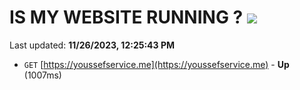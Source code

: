 # IS MY WEBSITE RUNNING ? [![](https://img.shields.io/static/v1?label=Sponsor&message=%E2%9D%A4&logo=GitHub&color=%23fe8e86)](https://github.com/sponsors/<username>)

Last updated: **11/26/2023, 12:25:43 PM**

- `GET` [https://youssefservice.me](https://youssefservice.me) - **Up** (1007ms)
